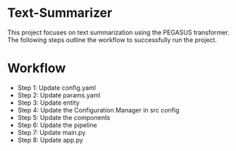 # Text-Summarizer

This project focuses on text summarization using the PEGASUS transformer. The following steps outline the workflow to successfully run the project.

# Workflow
- Step 1: Update config.yaml
- Step 2: Update params.yaml
- Step 3: Update entity
- Step 4: Update the Configuration Manager in src config
- Step 5: Update the components
- Step 6: Update the pipeline
- Step 7: Update main.py
- Step 8: Update app.py
